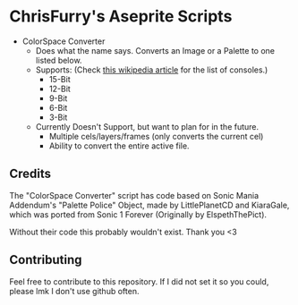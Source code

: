 # ChrisFurry's Aseprite Scripts
* ColorSpace Converter
	- Does what the name says. Converts an Image or a Palette to one listed below.
	- Supports: (Check [this wikipedia article](https://en.wikipedia.org/wiki/List_of_monochrome_and_RGB_color_formats) for the list of consoles.)
		- 15-Bit
		- 12-Bit
		- 9-Bit
		- 6-Bit
		- 3-Bit
	- Currently Doesn't Support, but want to plan for in the future.
		- Multiple cels/layers/frames (only converts the current cel)
		- Ability to convert the entire active file.

## Credits
The "ColorSpace Converter" script has code based on Sonic Mania Addendum's "Palette Police" Object, made by LittlePlanetCD and KiaraGale, which was ported from Sonic 1 Forever (Originally by ElspethThePict).

Without their code this probably wouldn't exist. Thank you <3

## Contributing
Feel free to contribute to this repository. If I did not set it so you could, please lmk I don't use github often.
